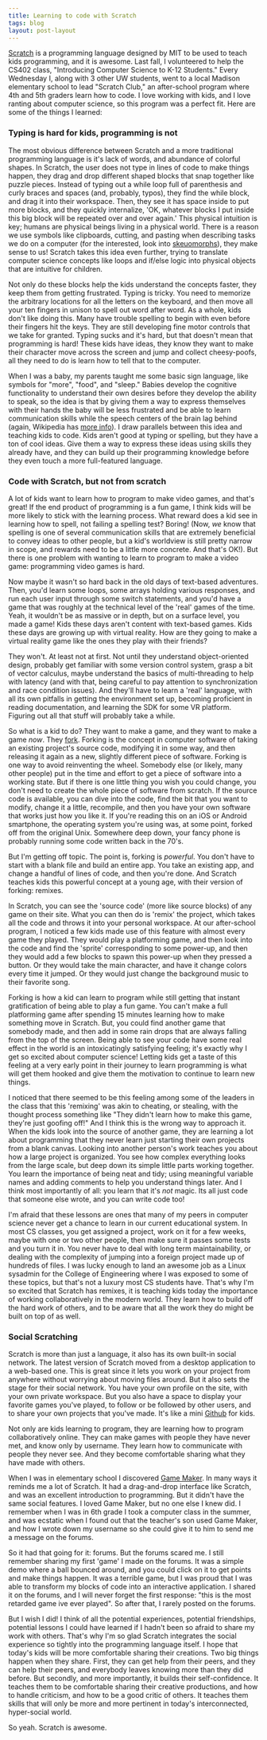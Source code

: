 ```yaml
---
title: Learning to code with Scratch
tags: blog
layout: post-layout
---
```


[Scratch](http://scratch.mit.edu) is a programming language designed by MIT to
be used to teach kids programming, and it is awesome. Last fall, I volunteered
to help the CS402 class, "Introducing Computer Science to K-12 Students." Every
Wednesday I, along with 3 other UW students, went to a local Madison elementary
school to lead "Scratch Club," an after-school program where 4th and 5th graders
learn how to code. I love working with kids, and I love ranting about computer
science, so this program was a perfect fit. Here are some of the things I
learned:

### Typing is hard for kids, programming is not

The most obvious difference between Scratch and a more traditional programming
language is it's lack of words, and abundance of colorful shapes. In Scratch,
the user does not type in lines of code to make things happen, they drag and
drop different shaped blocks that snap together like puzzle pieces.  Instead of
typing out a while loop full of parenthesis and curly braces and spaces (and,
probably, typos), they find the while block, and drag it into their workspace.
Then, they see it has space inside to put more blocks, and they quickly
internalize, 'OK, whatever blocks I put inside this big block will be repeated
over and over again.' This physical intuition is key; humans are physical beings
living in a physical world. There is a reason we use symbols like clipboards,
cutting, and pasting when describing tasks we do on a computer (for the
interested, look into
[skeuomorphs](http://en.wikipedia.org/wiki/Skeuomorph#Digital_skeuomorphs)),
they make sense to us! Scratch takes this idea even further, trying to translate
computer science concepts like loops and if/else logic into physical objects
that are intuitive for children.

Not only do these blocks help the kids understand the concepts faster, they keep
them from getting frustrated. Typing is tricky. You need to memorize the
arbitrary locations for all the letters on the keyboard, and then move all your
ten fingers in unison to spell out word after word. As a whole, kids don't like
doing this. Many have trouble spelling to begin with even before their fingers
hit the keys. They are still developing fine motor controls that we take for
granted. Typing sucks and it's hard, but that doesn't mean that programming is
hard! These kids have ideas, they know they want to make their character move
across the screen and jump and collect cheesy-poofs, all they need to do is
learn how to tell that to the computer. 

When I was a baby, my parents taught me some basic sign language, like symbols
for "more", "food", and "sleep." Babies develop the cognitive functionality to
understand their own desires  before they develop the ability to speak, so the
idea is that by giving them a way to express themselves with their hands the
baby will be less frustrated and be able to learn communication skills while the
speech centers of the brain lag behind (again, Wikipedia has [more
info](http://en.wikipedia.org/wiki/Baby_sign_language)). I draw parallels
between this idea and teaching kids to code. Kids aren't good at typing or
spelling, but they have a ton of cool ideas. Give them a way to express these
ideas using skills they already have, and they can build up their programming
knowledge before they even touch a more full-featured language.

### Code with Scratch, but not from scratch

A lot of kids want to learn how to program to make video games, and that's
great! If the end product of programming is a fun game, I think kids will be
more likely to stick with the learning process. What reward does a kid see in
learning how to spell, not failing a spelling test? Boring! (Now, _we_ know that
spelling is one of several communication skills that are extremely beneficial to
convey ideas to other people, but a kid's worldview is still pretty narrow in
scope, and rewards need to be a little more concrete. And that's OK!). But there
is one problem with wanting to learn to program to make a video game:
programming video games is hard.

Now maybe it wasn't so hard back in the old days of text-based adventures. Then,
you'd learn some loops, some arrays holding various responses, and run each user
input through some switch statements, and you'd have a game that was roughly at
the technical level of the 'real' games of the time. Yeah, it wouldn't be as
massive or in depth, but on a surface level, you made a game! Kids these days
aren't content with text-based games. Kids these days are growing up with
virtual reality. How are they going to make a virtual reality game like the ones
they play with their friends? 

They won't. At least not at first. Not until they understand object-oriented
design, probably get familiar with some version control system, grasp a
bit of vector calculus, maybe understand the basics of multi-threading to help
with latency (and with that, being careful to pay attention to synchronization
and race condition issues). And they'll have to learn a 'real' language, with
all its own pitfalls in getting the environment set up, becoming proficient in
reading documentation, and learning the SDK for some VR platform. Figuring out
all that stuff will probably take a while.

So what is a kid to do? They want to make a game, and they want to make a game
_now_. They
[fork](http://en.wikipedia.org/wiki/Fork_%28software_development%29). Forking is
the concept in computer software of taking an existing project's source code,
modifying it in some way, and then releasing it again as a new, slightly
different piece of software. Forking is one way to avoid reinventing the wheel.
Somebody else (or likely, many other people) put in the time and effort to get a
piece of software into a working state. But if there is one little thing you
wish you could change, you don't need to create the whole piece of software from
scratch.  If the source code is available, you can dive into the code, find the
bit that you want to modify, change it a little, recompile, and then you have
your own software that works just how you like it. If you're reading this on an
iOS or Android smartphone, the operating system you're using was, at some point,
forked off from the original Unix. Somewhere deep down, your fancy phone is
probably running some code written back in the 70's.

But I'm getting off topic. The point is, forking is _powerful_. You don't have
to start with a blank file and build an entire app. You take an existing app,
and change a handful of lines of code, and then you're done. And Scratch teaches
kids this powerful concept at a young age, with their version of forking:
remixes.

In Scratch, you can see the 'source code' (more like source blocks) of any game
on their site. What you can then do is 'remix' the project, which takes all the
code and throws it into your personal workspace. At our after-school program, I
noticed a few kids made use of this feature with almost every game they played.
They would play a platforming game, and then look into the code and find the
'sprite' corresponding to some power-up, and then they would add a few blocks to
spawn this power-up when they pressed a button. Or they would take the main
character, and have it change colors every time it jumped.  Or they would just
change the background music to their favorite song.

Forking is how a kid can learn to program while still getting that instant
gratification of being able to play a fun game. You can't make a full
platforming game after spending 15 minutes learning how to make something move
in Scratch. But, you could find another game that somebody made, and then add in
some rain drops that are always falling from the top of the screen. Being able
to see your code have some real effect in the world is an intoxicatingly
satisfying feeling; it's exactly why I get so excited about computer science!
Letting kids get a taste of this feeling at a very early point in their journey
to learn programming is what will get them hooked and give them the motivation
to continue to learn new things.

I noticed that there seemed to be this feeling among some of the leaders in the
class that this 'remixing' was akin to cheating, or stealing, with the thought
process something like "They didn't learn how to make this game, they're just
goofing off!" And I think this is the wrong way to approach it. When the kids
look into the source of another game, they are learning a lot about programming
that they never learn just starting their own projects from a blank canvas.
Looking into another person's work teaches you about how a large project is
organized. You see how complex everything looks from the large scale, but deep
down its simple little parts working together. You learn the importance of being
neat and tidy; using meaningful variable names and adding comments to help you
understand things later. And I think most importantly of all: you learn that
it's _not_ magic. Its all just code that someone else wrote, and you can write
code too!

I'm afraid that these lessons are ones that many of my peers in computer science
never get a chance to learn in our current educational system. In most CS
classes, you get assigned a project, work on it for a few weeks, maybe with one
or two other people, then make sure it passes some tests and you turn it in. You
never have to deal with long term maintainability, or dealing with the
complexity of jumping into a foreign project made up of hundreds of files. I was
lucky enough to land an awesome job as a Linux sysadmin for the College of
Engineering where I was exposed to some of these topics, but that's not a luxury
most CS students have. That's why I'm so excited that Scratch has remixes, it is
teaching kids today the importance of working collaboratively in the modern
world. They learn how to build off the hard work of others, and to be aware that
all the work they do might be built on top of as well. 

### Social Scratching

Scratch is more than just a language, it also has its own built-in social
network. The latest version of Scratch moved from a desktop application to a
web-based one. This is great since it lets you work on your project from
anywhere without worrying about moving files around. But it also sets the stage
for their social network. You have your own profile on the site, with your own 
private workspace. But you also have a space to display your favorite games
you've played, to follow or be followed by other users, and to share your own
projects that you've made. It's like a mini [Github](http://github.com) for
kids.

Not only are kids learning to program, they are learning how to program
collaboratively online. They can make games with people they have never met, and
know only by username. They learn how to communicate with people they never see.
And they become comfortable sharing what they have made with others.

When I was in elementary school I discovered [Game
Maker](https://www.yoyogames.com/studio). In many ways it reminds me a lot of
Scratch. It had a drag-and-drop interface like Scratch, and was an excellent
introduction to programming. But it didn't have the same social features. I
loved Game Maker, but no one else I knew did. I remember when I was in 6th grade
I took a computer class in the summer, and was ecstatic when I found out that
the teacher's son used Game Maker, and how I wrote down my username so she could
give it to him to send me a message on the forums. 

So it had that going for it: forums. But the forums scared me. I still remember
sharing my first 'game' I made on the forums. It was a simple demo where a ball
bounced around, and you could click on it to get points and make things happen.
It was a terrible game, but I was proud that I was able to transform my blocks
of code into an interactive application. I shared it on the forums, and I will
never forget the first response: "this is the most retarded game ive ever
played". So after that, I rarely posted on the forums.

But I wish I did! I think of all the potential experiences, potential
friendships, potential lessons I could have learned if I hadn't been so afraid
to share my work with others. That's why I'm so glad Scratch integrates the
social experience so tightly into the programming language itself. I hope that
today's kids will be more comfortable sharing their creations. Two big things
happen when they share. First, they can get help from their peers, and they can
help their peers, and everybody leaves knowing more than they did before. But
secondly, and more importantly, it builds their self-confidence. It teaches them
to be comfortable sharing their creative productions, and how to handle
criticism, and how to be a good critic of others. It teaches them skills that
will only be more and more pertinent in today's interconnected, hyper-social
world. 

So yeah. Scratch is awesome.
